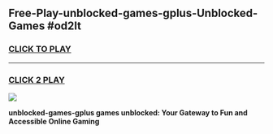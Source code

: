 
## Free-Play-unblocked-games-gplus-Unblocked-Games #od2lt
<h3>
<a href="https://news.freeplayer.one?title=unblocked-games-gplus&ref=8M">CLICK TO PLAY</a></h3>
<hr>

<h3>
<a href="https://news.freeplayer.one?title=unblocked-games-gplus&ref=8M">CLICK 2 PLAY</a>
  
</h3>

<a href="https://news.freeplayer.one?title=unblocked-games-gplus&ref=8M"><img src="https://clearcache.store/games.png"></a>


**unblocked-games-gplus games unblocked: Your Gateway to Fun and Accessible Online Gaming**
